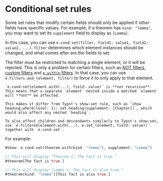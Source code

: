 # Conditional set rules

Some set rules that modify certain fields should only be applied if _other_ fields have specific values. For example, if a theorem has `kind: "lemma"`, you may want to set its `supplement` field to display as `[Lemma]`.

In this case, you can use `e.cond-set(filter, field1: value1, field2: value2, ...)`. `filter` determines which element instances should be changed, and what comes after are the fields to set.

The filter must be restricted to matching a single element, or it will be rejected. This is only a problem for certain filters, such as [NOT filters](../filters/logic-ops.md), [custom filters](../filters/custom.md) and [`e.within` filters](../filters/within.md). In that case, you can use `e.filters.and_(element, filter)` to force it to only apply to that element.

```admonish note
`e.cond-set(element.with(...), field: value)` is **not recursive**. This means that a separate `element` nested inside a matched `element` will **not** be affected.

This makes it differ from Typst's show-set rule, such as `show heading.where(level: 1): set heading(supplement: [Chapter])`, which would also affect any nested `heading`.

To also affect children and descendants similarly to Typst's show-set, use `e.filtered(element.with(...), e.set_(element, field: value))` together with `e.cond-set`.
```

For example:

```rs
#show: e.cond-set(theorem.with(kind: "lemma"), supplement: "Lemma")

// This will display "Theorem 1: The fact is true."
#theorem[The fact is true.]

// This will display "Lemma 1: The fact is also true."
#theorem(kind: "lemma")[This fact is also true.]
```

